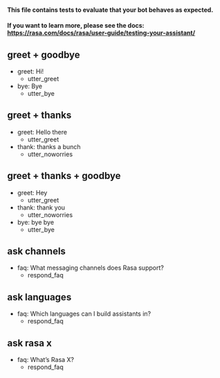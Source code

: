 #### This file contains tests to evaluate that your bot behaves as expected.
#### If you want to learn more, please see the docs: https://rasa.com/docs/rasa/user-guide/testing-your-assistant/

## greet + goodbye
* greet: Hi!
  - utter_greet
* bye: Bye
  - utter_bye

## greet + thanks
* greet: Hello there
  - utter_greet
* thank: thanks a bunch
  - utter_noworries

## greet + thanks + goodbye
* greet: Hey
  - utter_greet
* thank: thank you
  - utter_noworries
* bye: bye bye
  - utter_bye

## ask channels
* faq: What messaging channels does Rasa support?
  - respond_faq

## ask languages
* faq: Which languages can I build assistants in?
  - respond_faq

## ask rasa x
* faq: What’s Rasa X?
  - respond_faq